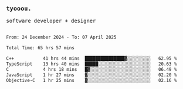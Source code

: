 <samp>
   <h3>tyooou.</h3>
   software developer + designer
   <br/><br/>
  <!--START_SECTION:waka-->

```txt
From: 24 December 2024 - To: 07 April 2025

Total Time: 65 hrs 57 mins

C++           41 hrs 44 mins  ███████████████▓░░░░░░░░░   62.95 %
TypeScript    13 hrs 40 mins  █████░░░░░░░░░░░░░░░░░░░░   20.63 %
C             4 hrs 18 mins   █▓░░░░░░░░░░░░░░░░░░░░░░░   06.49 %
JavaScript    1 hr 27 mins    ▓░░░░░░░░░░░░░░░░░░░░░░░░   02.20 %
Objective-C   1 hr 25 mins    ▓░░░░░░░░░░░░░░░░░░░░░░░░   02.16 %
```

<!--END_SECTION:waka-->
</samp>
